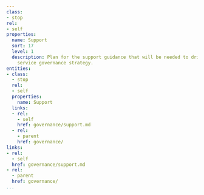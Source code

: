 ```yaml
---
class:
- stop
rel:
- self
properties:
  name: Support
  sort: 17
  level: 1
  description: Plan for the support guidance that will be needed to drive a wider
    service governance strategy.
entities:
- class:
  - stop
  rel:
  - self
  properties:
    name: Support
  links:
  - rel:
    - self
    href: governance/support.md
  - rel:
    - parent
    href: governance/
links:
- rel:
  - self
  href: governance/support.md
- rel:
  - parent
  href: governance/
...
```

